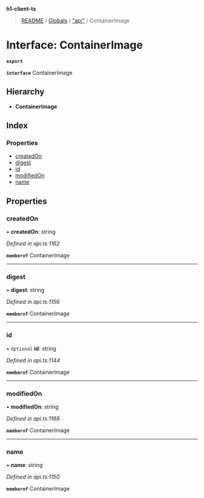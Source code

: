 **h1-client-ts**

> [README](../README.md) / [Globals](../globals.md) / ["api"](../modules/_api_.md) / ContainerImage

# Interface: ContainerImage

**`export`** 

**`interface`** ContainerImage

## Hierarchy

* **ContainerImage**

## Index

### Properties

* [createdOn](_api_.containerimage.md#createdon)
* [digest](_api_.containerimage.md#digest)
* [id](_api_.containerimage.md#id)
* [modifiedOn](_api_.containerimage.md#modifiedon)
* [name](_api_.containerimage.md#name)

## Properties

### createdOn

•  **createdOn**: string

*Defined in api.ts:1162*

**`memberof`** ContainerImage

___

### digest

•  **digest**: string

*Defined in api.ts:1156*

**`memberof`** ContainerImage

___

### id

• `Optional` **id**: string

*Defined in api.ts:1144*

**`memberof`** ContainerImage

___

### modifiedOn

•  **modifiedOn**: string

*Defined in api.ts:1168*

**`memberof`** ContainerImage

___

### name

•  **name**: string

*Defined in api.ts:1150*

**`memberof`** ContainerImage
